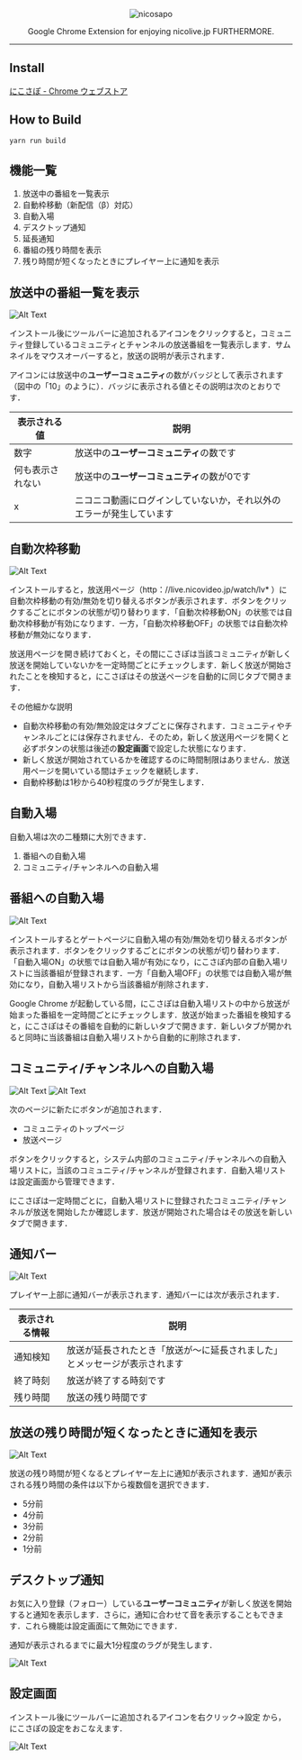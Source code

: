 <p align="center">
  <img alt="nicosapo" src="https://tsuyuno.github.io/resources/nstitle.png">
</p>

<p align="center">
  Google Chrome Extension for enjoying nicolive.jp FURTHERMORE.
</p>

---

## Install

[にこさぽ - Chrome ウェブストア](https://chrome.google.com/webstore/detail/%E3%83%8B%E3%82%B3%E7%94%9F%E3%83%81%E3%82%A7%E3%83%83%E3%82%AB%E3%83%BC/kfnogdokhemdbbclknmmjpcnmjmpjknc)

## How to Build

```
yarn run build
```

## 機能一覧

1. 放送中の番組を一覧表示
1. 自動枠移動（新配信（β）対応）
1. 自動入場
1. デスクトップ通知
1. 延長通知
1. 番組の残り時間を表示
1. 残り時間が短くなったときにプレイヤー上に通知を表示

## 放送中の番組一覧を表示

![Alt Text](https://tsuyuno.github.io/resources/nicosapo_popup.png)

インストール後にツールバーに追加されるアイコンをクリックすると，コミュニティ登録しているコミュニティとチャンネルの放送番組を一覧表示します．サムネイルをマウスオーバーすると，放送の説明が表示されます．

アイコンには放送中の**ユーザーコミュニティ**の数がバッジとして表示されます（図中の「10」のように）．バッジに表示される値とその説明は次のとおりです．

| 表示される値 | 説明 |
| --- | --- |
| 数字 | 放送中の**ユーザーコミュニティ**の数です |
| 何も表示されない | 放送中の**ユーザーコミュニティ**の数が0です |
| x | ニコニコ動画にログインしていないか，それ以外のエラーが発生しています |

## 自動次枠移動

![Alt Text](https://tsuyuno.github.io/resources/nicosapo_auto_redirect.png)

インストールすると，放送用ページ（http：//live.nicovideo.jp/watch/lv* ）に自動次枠移動の有効/無効を切り替えるボタンが表示されます．ボタンをクリックするごとにボタンの状態が切り替わります．「自動次枠移動ON」の状態では自動次枠移動が有効になります．一方，「自動次枠移動OFF」の状態では自動次枠移動が無効になります．

放送用ページを開き続けておくと，その間にこさぽは当該コミュニティが新しく放送を開始していないかを一定時間ごとにチェックします．新しく放送が開始されたことを検知すると，にこさぽはその放送ページを自動的に同じタブで開きます．

その他細かな説明
+ 自動次枠移動の有効/無効設定はタブごとに保存されます．コミュニティやチャンネルごとには保存されません．そのため，新しく放送用ページを開くと必ずボタンの状態は後述の**設定画面**で設定した状態になります．
+ 新しく放送が開始されているかを確認するのに時間制限はありません．放送用ページを開いている間はチェックを継続します．
+ 自動枠移動は1秒から40秒程度のラグが発生します．

## 自動入場

自動入場は次の二種類に大別できます．

1. 番組への自動入場
2. コミュニティ/チャンネルへの自動入場

## 番組への自動入場

![Alt Text](https://tsuyuno.github.io/resources/nicosapo_auto_enter.png)

インストールするとゲートページに自動入場の有効/無効を切り替えるボタンが表示されます．ボタンをクリックするごとにボタンの状態が切り替わります．「自動入場ON」の状態では自動入場が有効になり，にこさぽ内部の自動入場リストに当該番組が登録されます．一方「自動入場OFF」の状態では自動入場が無効になり，自動入場リストから当該番組が削除されます．

Google Chrome が起動している間，にこさぽは自動入場リストの中から放送が始まった番組を一定時間ごとにチェックします．放送が始まった番組を検知すると，にこさぽはその番組を自動的に新しいタブで開きます．新しいタブが開かれると同時に当該番組は自動入場リストから自動的に削除されます．

## コミュニティ/チャンネルへの自動入場

![Alt Text](https://tsuyuno.github.io/resources/nicosapo_autoenter_community_1.png)
![Alt Text](https://tsuyuno.github.io/resources/nicosapo_autoenter_community_2.png)

次のページに新たにボタンが追加されます．

+ コミュニティのトップページ
+ 放送ページ

ボタンをクリックすると，システム内部のコミュニティ/チャンネルへの自動入場リストに，当該のコミュニティ/チャンネルが登録されます．自動入場リストは設定画面から管理できます．

にこさぽは一定時間ごとに，自動入場リストに登録されたコミュニティ/チャンネルが放送を開始したか確認します．放送が開始された場合はその放送を新しいタブで開きます．

## 通知バー

![Alt Text](https://tsuyuno.github.io/resources/nicosapo_extendedbar.png)

プレイヤー上部に通知バーが表示されます．通知バーには次が表示されます．

| 表示される情報 | 説明 |
| --- | --- |
| 通知検知 | 放送が延長されたとき「放送が～に延長されました」とメッセージが表示されます |
| 終了時刻 | 放送が終了する時刻です |
| 残り時間 | 放送の残り時間です |

## 放送の残り時間が短くなったときに通知を表示

![Alt Text](https://tsuyuno.github.io/resources/nicosapo_toast.png)

放送の残り時間が短くなるとプレイヤー左上に通知が表示されます．通知が表示される残り時間の条件は以下から複数個を選択できます．

+ 5分前
+ 4分前
+ 3分前
+ 2分前
+ 1分前

## デスクトップ通知

お気に入り登録（フォロー）している**ユーザーコミュニティ**が新しく放送を開始すると通知を表示します．さらに，通知に合わせて音を表示することもできます．これら機能は設定画面にて無効にできます．

通知が表示されるまでに最大1分程度のラグが発生します．

![Alt Text](https://tsuyuno.github.io/resources/nicosapo_notification.png)

## 設定画面

インストール後にツールバーに追加されるアイコンを右クリック->設定 から，にこさぽの設定をおこなえます．

![Alt Text](https://tsuyuno.github.io/resources/nicosapo_setting.png)
